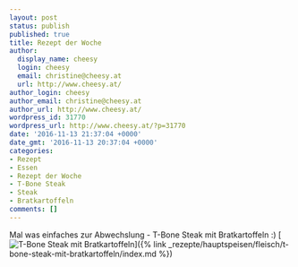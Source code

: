 ```yaml
---
layout: post
status: publish
published: true
title: Rezept der Woche
author:
  display_name: cheesy
  login: cheesy
  email: christine@cheesy.at
  url: http://www.cheesy.at/
author_login: cheesy
author_email: christine@cheesy.at
author_url: http://www.cheesy.at/
wordpress_id: 31770
wordpress_url: http://www.cheesy.at/?p=31770
date: '2016-11-13 21:37:04 +0000'
date_gmt: '2016-11-13 20:37:04 +0000'
categories:
- Rezept
- Essen
- Rezept der Woche
- T-Bone Steak
- Steak
- Bratkartoffeln
comments: []
---
```

Mal was einfaches zur Abwechslung - T-Bone Steak mit Bratkartoffeln :)
[![T-Bone Steak mit Bratkartoffeln](http://www.cheesy.at/wp-content/uploads/T-Bone-Steak-mit-Bratkartoffeln.jpg)]({% link _rezepte/hauptspeisen/fleisch/t-bone-steak-mit-bratkartoffeln/index.md %})
